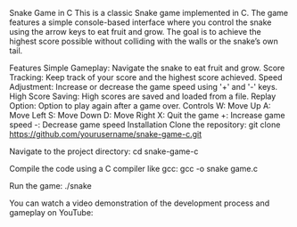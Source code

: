 Snake Game in C
This is a classic Snake game implemented in C. The game features a simple console-based interface where you control the snake using the arrow keys to eat fruit and grow. The goal is to achieve the highest score possible without colliding with the walls or the snake’s own tail.

Features
Simple Gameplay: Navigate the snake to eat fruit and grow.
Score Tracking: Keep track of your score and the highest score achieved.
Speed Adjustment: Increase or decrease the game speed using '+' and '-' keys.
High Score Saving: High scores are saved and loaded from a file.
Replay Option: Option to play again after a game over.
Controls
W: Move Up
A: Move Left
S: Move Down
D: Move Right
X: Quit the game
+: Increase game speed
-: Decrease game speed
Installation
Clone the repository: git clone https://github.com/yourusername/snake-game-c.git

Navigate to the project directory: cd snake-game-c

Compile the code using a C compiler like gcc: gcc -o snake game.c

Run the game: ./snake

You can watch a video demonstration of the development process and gameplay on YouTube: 


